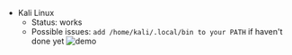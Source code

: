 - Kali Linux
  - Status: works
  - Possible issues: `add /home/kali/.local/bin to your PATH` if haven't done yet
![demo](https://i.ibb.co/TH5KxCm/image.png)
